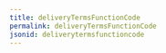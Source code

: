 ```yaml
---
title: deliveryTermsFunctionCode
permalink: deliveryTermsFunctionCode
jsonid: deliverytermsfunctioncode
---
```

